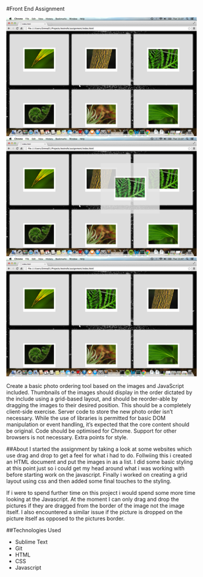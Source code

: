 #Front End Assignment

![](ss1.png?raw=true)
![](ss2.png?raw=true)
![](ss3.png?raw=true)



Create a basic photo ordering tool based on the images and JavaScript included. Thumbnails of the images should display in the order dictated by the include using a grid-based layout, and should be reorder-able by dragging the images to their desired position.
This should be a completely client-side exercise. Server code to store the new photo order isn’t necessary.
While the use of libraries is permitted for basic DOM manipulation or event handling, it’s expected that the core content should be original.
Code should be optimised for Chrome. Support for other browsers is not necessary.
Extra points for style.

##About
I started the assignment by taking a look at some websites which use drag and drop to get a feel for what i had to do. Follwiing this i created an HTML document and put the images in as a list. I did some basic styling at this point just so i could get my head around what i was working with before starting work on the javascript. Finally i worked on creating a grid layout using css and then added some final touches to the styling. 

If i were to spend further time on this project i would spend some more time looking at the Javascript. At the moment I can only drag and drop the pictures if they are dragged from the border of the image not the image itself. I also encountered a similar issue if the picture is dropped on the picture itself as opposed to the pictures border.  

##Technologies Used
- Sublime Text
- Git
- HTML
- CSS
- Javascript
